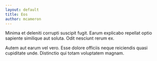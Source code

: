 ```yaml
---
layout: default
title: Eos
author: mcameron
---
```


Minima et deleniti corrupti suscipit fugit. Earum explicabo repellat optio sapiente similique aut soluta. Odit nesciunt rerum ex.

Autem aut earum vel vero. Esse dolore officiis neque reiciendis quasi cupiditate unde. Distinctio qui totam voluptatem magnam.
